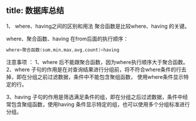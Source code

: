 title: 数据库总结
---
1、 where、having之间的区别和用法
聚合函数是比较where、having 的关键。 

where、聚合函数、having 在from后面的执行顺序：
```java
where>聚合函数(sum,min,max,avg,count)>having
```

注意事项 ： 
1、where 后不能跟聚合函数，因为where执行顺序大于聚合函数。 
2、where 子句的作用是在对查询结果进行分组前，将不符合where条件的行去掉，即在分组之前过滤数据，条件中不能包含聚组函数，
使用where条件显示特定的行。

3、having 子句的作用是筛选满足条件的组，即在分组之后过滤数据，条件中经常包含聚组函数，使用having 条件显示特定的组，也可以使用多个分组标准进行分组。
